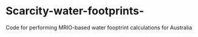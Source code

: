 # Scarcity-water-footprints-
Code for performing MRIO-based water fooptrint calculations for Australia
